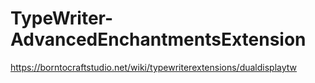 # TypeWriter-AdvancedEnchantmentsExtension
https://borntocraftstudio.net/wiki/typewriterextensions/dualdisplaytw
